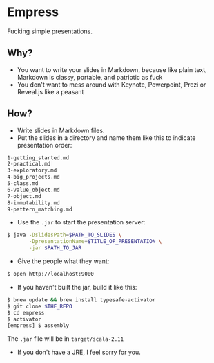 Empress
=======

Fucking simple presentations.

## Why?

- You want to write your slides in Markdown, because like plain text, Markdown is classy, portable, and patriotic as fuck
- You don't want to mess around with Keynote, Powerpoint, Prezi or Reveal.js like a peasant

## How?

- Write slides in Markdown files.
- Put the slides in a directory and name them like this to indicate presentation order:

```sh
1-getting_started.md
2-practical.md
3-exploratory.md
4-big_projects.md
5-class.md
6-value_object.md
7-object.md
8-immutability.md
9-pattern_matching.md
```

- Use the `.jar` to start the presentation server:

```sh
$ java -DslidesPath=$PATH_TO_SLIDES \
       -DpresentationName=$TITLE_OF_PRESENTATION \
       -jar $PATH_TO_JAR
```

- Give the people what they want:
```sh
$ open http://localhost:9000
```

- If you haven't built the jar, build it like this:

```sh
$ brew update && brew install typesafe-activator
$ git clone $THE_REPO
$ cd empress
$ activator
[empress] $ assembly
```

The `.jar` file will be in `target/scala-2.11`

- If you don't have a JRE, I feel sorry for you.
